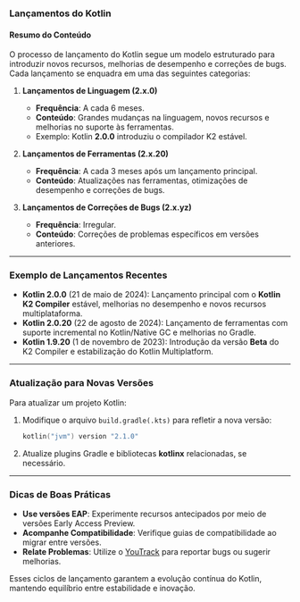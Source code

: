 ### **Lançamentos do Kotlin**

#### **Resumo do Conteúdo**
O processo de lançamento do Kotlin segue um modelo estruturado para introduzir novos recursos, melhorias de desempenho e correções de bugs. Cada lançamento se enquadra em uma das seguintes categorias:

1. **Lançamentos de Linguagem (2.x.0)**
   - **Frequência**: A cada 6 meses.
   - **Conteúdo**: Grandes mudanças na linguagem, novos recursos e melhorias no suporte às ferramentas.
   - Exemplo: Kotlin **2.0.0** introduziu o compilador K2 estável.

2. **Lançamentos de Ferramentas (2.x.20)**
   - **Frequência**: A cada 3 meses após um lançamento principal.
   - **Conteúdo**: Atualizações nas ferramentas, otimizações de desempenho e correções de bugs.

3. **Lançamentos de Correções de Bugs (2.x.yz)**
   - **Frequência**: Irregular.
   - **Conteúdo**: Correções de problemas específicos em versões anteriores.

---

### **Exemplo de Lançamentos Recentes**
- **Kotlin 2.0.0** (21 de maio de 2024): Lançamento principal com o **Kotlin K2 Compiler** estável, melhorias no desempenho e novos recursos multiplataforma.
- **Kotlin 2.0.20** (22 de agosto de 2024): Lançamento de ferramentas com suporte incremental no Kotlin/Native GC e melhorias no Gradle.
- **Kotlin 1.9.20** (1 de novembro de 2023): Introdução da versão **Beta** do K2 Compiler e estabilização do Kotlin Multiplatform.

---

### **Atualização para Novas Versões**
Para atualizar um projeto Kotlin:
1. Modifique o arquivo `build.gradle(.kts)` para refletir a nova versão:
   ```kotlin
   kotlin("jvm") version "2.1.0"
   ```
2. Atualize plugins Gradle e bibliotecas **kotlinx** relacionadas, se necessário.

---

### **Dicas de Boas Práticas**
- **Use versões EAP**: Experimente recursos antecipados por meio de versões Early Access Preview.
- **Acompanhe Compatibilidade**: Verifique guias de compatibilidade ao migrar entre versões.
- **Relate Problemas**: Utilize o [YouTrack](https://youtrack.jetbrains.com) para reportar bugs ou sugerir melhorias.

Esses ciclos de lançamento garantem a evolução contínua do Kotlin, mantendo equilíbrio entre estabilidade e inovação.